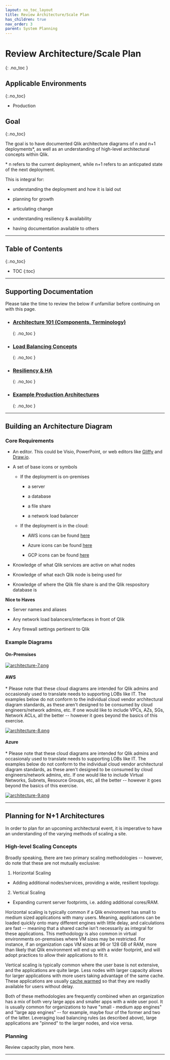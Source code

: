```yaml
---
layout: no_toc_layout
title: Review Architecture/Scale Plan
has_children: true
nav_order: 3
parent: System Planning
---
```


# Review Architecture/Scale Plan
{: .no_toc }

## Applicable Environments
{:.no_toc}

- Production 

## Goal
{:.no_toc}

The goal is to have documented Qlik architecture diagrams of n and n+1 deployments*, as well as an understanding of high-level architectural concepts within Qlik.

\* n refers to the current deployment, while n+1 refers to an anticpated state of the next deployment.

This is integral for:

- understanding the deployment and how it is laid out

- planning for growth

- articulating change

- understanding resiliency & availability

- having documentation available to others

-------------------------

## Table of Contents
{:.no_toc}

* TOC
{:toc}

-------------------------

## Supporting Documentation

Please take the time to review the below if unfamiliar before continuing on with this page.

*   ### [Architecture 101 (Components, Terminology)](review_architecture_scale_plan/architecture_101.md)
    {: .no_toc }
*   ### [Load Balancing Concepts](review_architecture_scale_plan/load_balancing_concepts.md)
    {: .no_toc }
*   ### [Resiliency & HA](review_architecture_scale_plan/resiliency_ha.md)
    {: .no_toc }
*   ### [Example Production Architectures](review_architecture_scale_plan/example_production_architectures.md)
    {: .no_toc }
    
-------------------------

## Building an Architecture Diagram

### Core Requirements
- An editor. This could be Visio, PowerPoint, or web editors like [Gliffy](https://gliffy.com) and [Draw.io](https://draw.io).

- A set of base icons or symbols

  - If the deployment is on-premises
  
    - a server
        
    - a database
        
    - a file share
        
    - a network load balancer
    
  - If the deployment is in the cloud:
  
    - AWS icons can be found [here](https://aws.amazon.com/architecture/icons/)
    
    - Azure icons can be found [here](https://www.microsoft.com/en-us/download/details.aspx?id=41937)
    
    - GCP icons can be found [here](https://cloud.google.com/icons)
    
- Knowledge of what Qlik services are active on what nodes

- Knowledge of what each Qlik node is being used for

- Knowledge of where the Qlik file share is and the Qlik respository database is

**Nice to Haves**

- Server names and aliases

- Any network load balancers/interfaces in front of Qlik

- Any firewall settings pertinent to Qlik

### Example Diagrams

#### On-Premsises

[![architecture-7.png](images/architecture-7.png)](https://raw.githubusercontent.com/qs-admin-guide/qs-admin-guide/master/docs/system_planning/images/architecture-7.png)

#### AWS

\* Please note that these cloud diagrams are intended for Qlik admins and occasionaly used to translate needs to supporting LOBs like IT. The examples below do not conform to the individual cloud vendor architectural diagram standards, as these aren't designed to be consumed by cloud engineers/network admins, etc. If one would like to include VPCs, AZs, SGs, Network ACLs, all the better -- however it goes beyond the basics of this exercise.

[![architecture-8.png](images/architecture-8.png)](https://raw.githubusercontent.com/qs-admin-guide/qs-admin-guide/master/docs/system_planning/images/architecture-8.png)

#### Azure

\* Please note that these cloud diagrams are intended for Qlik admins and occasionaly used to translate needs to supporting LOBs like IT. The examples below do not conform to the individual cloud vendor architectural diagram standards, as these aren't designed to be consumed by cloud engineers/network admins, etc. If one would like to include Virtual Networks, Subnets, Resource Groups, etc, all the better -- however it goes beyond the basics of this exercise.

[![architecture-9.png](images/architecture-9.png)](https://raw.githubusercontent.com/qs-admin-guide/qs-admin-guide/master/docs/system_planning/images/architecture-9.png)

-------------------------

## Planning for N+1 Architectures

In order to plan for an upcoming architectural event, it is imperative to have an understanding of the varying methods of scaling a site.

### High-level Scaling Concepts

Broadly speaking, there are two primary scaling methodologies -- however, do note that these are not mutually exclusive:

1. Horizontal Scaling
  - Adding additional nodes/services, providing a wide, resilient topology.
  
2. Vertical Scaling
  - Expanding current server footprints, i.e. adding additional cores/RAM.

Horizontal scaling is typically common if a Qlik environment has small to medium sized applications with many users. Meaning, applications can be loaded quickly onto many different engines with little delay, and calculations are fast -- meaning that a shared cache isn't necessarily as integral for these applications. This methodology is also common in virtual environments on-premsises where VM sizes may be restricted. For instance, if an organization caps VM sizes at 96 or 128 GB of RAM, more than likely that Qlik environment will end up with a wider footprint, and will adopt practices to allow their applications to fit it.

Vertical scaling is typically common where the user base is not extensive, and the applications are quite large. Less nodes with larger capacity allows for larger applications with more users taking advantage of the same cache. These applications are usually [cache warmed](../tooling_appendix/cache_warming.md) so that they are readily available for users without delay.

Both of these methodologies are frequently combined when an organization has a mix of both very large apps and smaller apps with a wide user pool. It is usually common for organizations to have "small - medium app engines" and "large app engines" -- for example, maybe four of the former and two of the latter. Leveraging load balancing rules (as described above), large applications are "pinned" to the larger nodes, and vice versa.

### Planning

Review capacity plan, more here.

-------------------------


